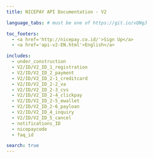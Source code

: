 ```yaml
---
title: NICEPAY API Documentation - V2

language_tabs: # must be one of https://git.io/vQNgJ

toc_footers:
  - <a href='http://nicepay.co.id/'>Sign Up</a>
  - <a href='api-v2-EN.html'>English</a>

includes:
  - under_construction
  - V2/ID/V2_ID_1_registration
  - V2/ID/V2_ID_2_payment
  - V2/ID/V2_ID_2-1_creditcard
  - V2/ID/V2_ID_2-2_va
  - V2/ID/V2_ID_2-3_cvs
  - V2/ID/V2_ID_2-4_clickpay
  - V2/ID/V2_ID_2-5_ewallet
  - V2/ID/V2_ID_2-6_payloan
  - V2/ID/V2_ID_4_inquiry
  - V2/ID/V2_ID_5_cancel
  - notifications_ID
  - nicepaycode
  - faq_id

search: true
---
```

